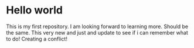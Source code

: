 # Hello world
This is my first repository.
I am looking forward to learning more.
Should be the same.
This very new and just and update to see if i can remember what to do!
Creating a conflict!

